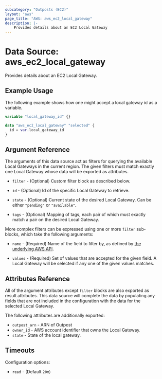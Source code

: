 ```yaml
---
subcategory: "Outposts (EC2)"
layout: "aws"
page_title: "AWS: aws_ec2_local_gateway"
description: |-
    Provides details about an EC2 Local Gateway
---
```


# Data Source: aws_ec2_local_gateway

Provides details about an EC2 Local Gateway.

## Example Usage

The following example shows how one might accept a local gateway id as a variable.

```terraform
variable "local_gateway_id" {}

data "aws_ec2_local_gateway" "selected" {
  id = var.local_gateway_id
}
```

## Argument Reference

The arguments of this data source act as filters for querying the available
Local Gateways in the current region. The given filters must match exactly one
Local Gateway whose data will be exported as attributes.

* `filter` - (Optional) Custom filter block as described below.

* `id` - (Optional) Id of the specific Local Gateway to retrieve.

* `state` - (Optional) Current state of the desired Local Gateway.
  Can be either `"pending"` or `"available"`.

* `tags` - (Optional) Mapping of tags, each pair of which must exactly match
  a pair on the desired Local Gateway.

More complex filters can be expressed using one or more `filter` sub-blocks,
which take the following arguments:

* `name` - (Required) Name of the field to filter by, as defined by
  [the underlying AWS API](https://docs.aws.amazon.com/AWSEC2/latest/APIReference/API_DescribeLocalGateways.html).

* `values` - (Required) Set of values that are accepted for the given field.
  A Local Gateway will be selected if any one of the given values matches.

## Attributes Reference

All of the argument attributes except `filter` blocks are also exported as
result attributes. This data source will complete the data by populating
any fields that are not included in the configuration with the data for
the selected Local Gateway.

The following attributes are additionally exported:

* `outpost_arn` - ARN of Outpost
* `owner_id` - AWS account identifier that owns the Local Gateway.
* `state` - State of the local gateway.

## Timeouts

Configuration options:

- `read` - (Default `20m`)
